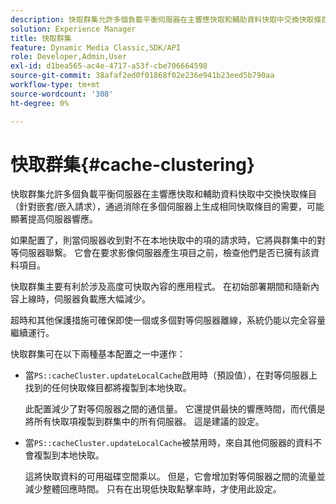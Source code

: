 ```yaml
---
description: 快取群集允許多個負載平衡伺服器在主響應快取和輔助資料快取中交換快取條目（針對嵌套/嵌入請求），通過消除在多個伺服器上生成相同快取條目的需要，可能顯著提高伺服器響應。
solution: Experience Manager
title: 快取群集
feature: Dynamic Media Classic,SDK/API
role: Developer,Admin,User
exl-id: d1bea565-ac4e-4717-a53f-cbe706664598
source-git-commit: 38afaf2ed0f01868f02e236e941b23eed5b790aa
workflow-type: tm+mt
source-wordcount: '308'
ht-degree: 0%

---
```


# 快取群集{#cache-clustering}

快取群集允許多個負載平衡伺服器在主響應快取和輔助資料快取中交換快取條目（針對嵌套/嵌入請求），通過消除在多個伺服器上生成相同快取條目的需要，可能顯著提高伺服器響應。

如果配置了，則當伺服器收到對不在本地快取中的項的請求時，它將與群集中的對等伺服器聯繫。 它會在要求影像伺服器產生項目之前，檢查他們是否已擁有該資料項目。

快取群集主要有利於涉及高度可快取內容的應用程式。 在初始部署期間和隨新內容上線時，伺服器負載應大幅減少。

超時和其他保護措施可確保即使一個或多個對等伺服器離線，系統仍能以完全容量繼續運行。

快取群集可在以下兩種基本配置之一中運作：

* 當`PS::cacheCluster.updateLocalCache`啟用時（預設值），在對等伺服器上找到的任何快取條目都將複製到本地快取。

   此配置減少了對等伺服器之間的通信量。 它還提供最快的響應時間，而代價是將所有快取項複製到群集中的所有伺服器。 這是建議的設定。

* 當`PS::cacheCluster.updateLocalCache`被禁用時，來自其他伺服器的資料不會複製到本地快取。

   這將快取資料的可用磁碟空間乘以。 但是，它會增加對等伺服器之間的流量並減少整體回應時間。 只有在出現低快取點擊率時，才使用此設定。
